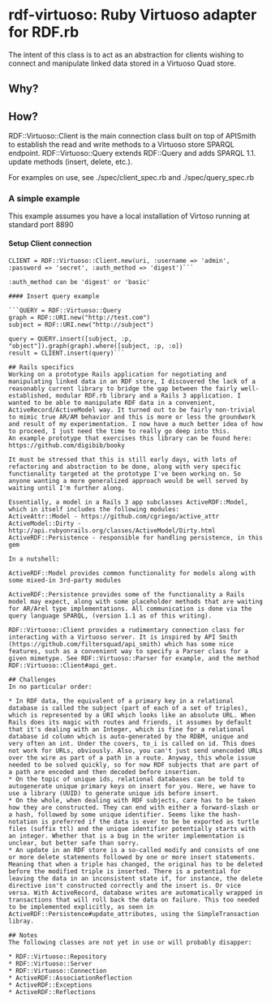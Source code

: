 # rdf-virtuoso: Ruby Virtuoso adapter for RDF.rb
The intent of this class is to act as an abstraction for clients wishing to connect and manipulate linked data stored in a Virtuoso Quad store.

## Why?


## How?
RDF::Virtuoso::Client is the main connection class built on top of APISmith to establish the read and write methods to a Virtuoso store SPARQL endpoint.
RDF::Virtuoso::Query extends RDF::Query and adds SPARQL 1.1. update methods (insert, delete, etc.).

For examples on use, see ./spec/client_spec.rb and ./spec/query_spec.rb 

### A simple example

This example assumes you have a local installation of Virtoso running at standard port 8890

#### Setup Client connection

```uri = "http://localhost:8890"
CLIENT = RDF::Virtuoso::Client.new(uri, :username => 'admin', :password => 'secret', :auth_method => 'digest')```

:auth_method can be 'digest' or 'basic'

#### Insert query example

```QUERY = RDF::Virtuoso::Query
graph = RDF::URI.new("http://test.com")
subject = RDF::URI.new("http://subject")

query = QUERY.insert([subject, :p, "object"]).graph(graph).where([subject, :p, :o])
result = CLIENT.insert(query)```

## Rails specifics
Working on a prototype Rails application for negotiating and manipulating linked data in an RDF store, I discovered the lack of a reasonably current library to bridge the gap between the fairly well-established, modular RDF.rb library and a Rails 3 application. I wanted to be able to manipulate RDF data in a convenient, ActiveRecord/ActiveModel way. It turned out to be fairly non-trivial to mimic true AR/AM behavior and this is more or less the groundwork and result of my experimentation. I now have a much better idea of how to proceed, I just need the time to really go deep into this.
An example prototype that exercises this library can be found here: https://github.com/digibib/booky

It must be stressed that this is still early days, with lots of refactoring and abstraction to be done, along with very specific functionality targeted at the prototype I've been working on. So anyone wanting a more generalized approach would be well served by waiting until I'm further along.

Essentially, a model in a Rails 3 app subclasses ActiveRDF::Model, which in itself includes the following modules: 
ActiveAttr::Model - https://github.com/cgriego/active_attr
ActiveModel::Dirty - http://api.rubyonrails.org/classes/ActiveModel/Dirty.html
ActiveRDF::Persistence - responsible for handling persistence, in this gem

In a nutshell:

ActiveRDF::Model provides common functionality for models along with some mixed-in 3rd-party modules

ActiveRDF::Persistence provides some of the functionality a Rails model may expect, along with some placeholder methods that are waiting for AR/Arel type implementations. All communication is done via the query language SPARQL, (version 1.1 as of this writing).

RDF::Virtuoso::Client provides a rudimentary connection class for interacting with a Virtuoso server. It is inspired by API Smith (https://github.com/filtersquad/api_smith) which has some nice features, such as a convenient way to specify a Parser class for a given mimetype. See RDF::Virtuoso::Parser for example, and the method RDF::Virtuoso::Client#api_get.

## Challenges
In no particular order:

* In RDF data, the equivalent of a primary key in a relational database is called the subject (part of each of a set of triples), which is represented by a URI which looks like an absolute URL. When Rails does its magic with routes and friends, it assumes by default that it's dealing with an Integer, which is fine for a relational database id column which is auto-generated by the RDBM, unique and very often an int. Under the covers, to_i is called on id. This does not work for URLs, obviously. Also, you can't just send unencoded URLs over the wire as part of a path in a route. Anyway, this whole issue needed to be solved quickly, so for now RDF subjects that are part of a path are encoded and then decoded before insertion.
* On the topic of unique ids, relational databases can be told to autogenerate unique primary keys on insert for you. Here, we have to use a library (UUID) to generate unique ids before insert. 
* On the whole, when dealing with RDF subjects, care has to be taken how they are constructed. They can end with either a forward-slash or a hash, followed by some unique identifier. Seems like the hash-notation is preferred if the data is ever to be be exported as turtle files (suffix ttl) and the unique identifier potentially starts with an integer. Whether that is a bug in the writer implementation is unclear, but better safe than sorry.
* An update in an RDF store is a so-called modify and consists of one or more delete statements followed by one or more insert statements. Meaning that when a triple has changed, the original has to be deleted before the modified triple is inserted. There is a potential for leaving the data in an inconsistent state if, for instance, the delete directive isn't constructed correctly and the insert is. Or vice versa. With ActiveRecord, database writes are automatically wrapped in transactions that will roll back the data on failure. This too needed to be implemented explicitly, as seen in ActiveRDF::Persistence#update_attributes, using the SimpleTransaction libray.

## Notes
The following classes are not yet in use or will probably disapper:

* RDF::Virtuoso::Repository
* RDF::Virtuoso::Server
* RDF::Virtuoso::Connection
* ActiveRDF::AssociationReflection
* ActiveRDF::Exceptions
* ActiveRDF::Reflections


 
